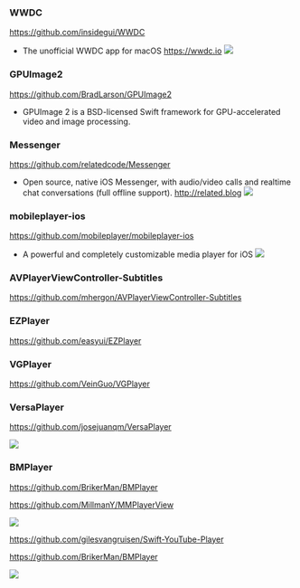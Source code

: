 
### WWDC 
https://github.com/insidegui/WWDC
- The unofficial WWDC app for macOS https://wwdc.io
![](https://github.com/insidegui/WWDC/raw/master/screenshots/v5/Schedule.png)

### GPUImage2
https://github.com/BradLarson/GPUImage2
- GPUImage 2 is a BSD-licensed Swift framework for GPU-accelerated video and image processing.

### Messenger
https://github.com/relatedcode/Messenger
- Open source, native iOS Messenger, with audio/video calls and realtime chat conversations (full offline support). http://related.blog
![](https://camo.githubusercontent.com/849cefe9cd7a22a2eb5eb03bdda4f65c71535088/68747470733a2f2f72656c61746564636f64652e636f6d2f73637265656e35322f6368617430332e706e67)

### mobileplayer-ios
https://github.com/mobileplayer/mobileplayer-ios
- A powerful and completely customizable media player for iOS
![](https://camo.githubusercontent.com/242f0c4503eefd9c52b36fea3485151c1dd501be/687474703a2f2f692e696d6775722e636f6d2f4a365170534b622e676966)

### AVPlayerViewController-Subtitles
https://github.com/mhergon/AVPlayerViewController-Subtitles

### EZPlayer
https://github.com/easyui/EZPlayer

### VGPlayer
https://github.com/VeinGuo/VGPlayer

### VersaPlayer
https://github.com/josejuanqm/VersaPlayer

![](https://github.com/josejuanqm/VersaPlayer/raw/master/RepoAssets/iphone.png)

### BMPlayer
https://github.com/BrikerMan/BMPlayer

https://github.com/MillmanY/MMPlayerView

![](https://github.com/MillmanY/MMPlayerView/raw/master/demo/transition_demo.gif)

https://github.com/gilesvangruisen/Swift-YouTube-Player

https://github.com/BrikerMan/BMPlayer

![](https://github.com/BrikerMan/resources/raw/master/BMPlayer/demo.gif)
